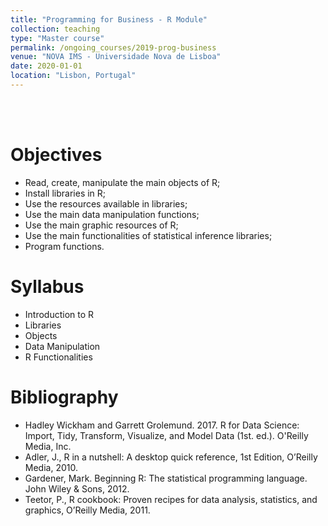 ```yaml
---
title: "Programming for Business - R Module"
collection: teaching
type: "Master course"
permalink: /ongoing_courses/2019-prog-business
venue: "NOVA IMS - Universidade Nova de Lisboa"
date: 2020-01-01
location: "Lisbon, Portugal"
---
```

<br/><br/>

Objectives
======
* Read, create, manipulate the main objects of R;
* Install libraries in R;
* Use the resources available in libraries;
* Use the main data manipulation functions;
* Use the main graphic resources of R;
* Use the main functionalities of statistical inference libraries;
* Program functions.

Syllabus
======
* Introduction to R
* Libraries
* Objects
* Data Manipulation
* R Functionalities


Bibliography
======
* Hadley Wickham and Garrett Grolemund. 2017. R for Data Science: Import, Tidy, Transform, Visualize, and Model Data (1st. ed.). O'Reilly Media, Inc.
* Adler, J., R in a nutshell: A desktop quick reference, 1st Edition, O’Reilly Media, 2010.
* Gardener, Mark. Beginning R: The statistical programming language. John Wiley & Sons, 2012.
* Teetor, P., R cookbook: Proven recipes for data analysis, statistics, and graphics, O’Reilly Media, 2011.
